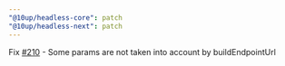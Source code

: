 ```yaml
---
"@10up/headless-core": patch
"@10up/headless-next": patch
---
```


Fix [#210](https://github.com/10up/headless/issues/210) - Some params are not taken into account by buildEndpointUrl
